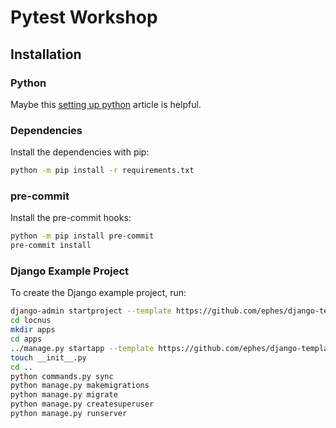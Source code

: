 # Pytest Workshop

## Installation

### Python

Maybe this [setting up python](https://wersdoerfer.de/blogs/ephes_blog/django-beginner-series-python/)
article is helpful.

### Dependencies

Install the dependencies with pip:

```bash
python -m pip install -r requirements.txt
```

### pre-commit

Install the pre-commit hooks:

```bash
python -m pip install pre-commit
pre-commit install
```

### Django Example Project

To create the Django example project, run:

```bash
django-admin startproject --template https://github.com/ephes/django-template/releases/download/v0.1.6/project_template.zip locnus
cd locnus
mkdir apps
cd apps
../manage.py startapp --template https://github.com/ephes/django-template/releases/download/v0.1.6/app_template.zip client
touch __init__.py
cd ..
python commands.py sync
python manage.py makemigrations
python manage.py migrate
python manage.py createsuperuser
python manage.py runserver
```

